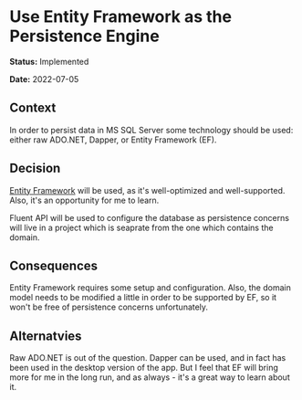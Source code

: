 # Use Entity Framework as the Persistence Engine

**Status:** Implemented

**Date:** 2022-07-05

## Context

In order to persist data in MS SQL Server some technology should be used: either raw ADO.NET, Dapper, or Entity
Framework (EF).

## Decision

[Entity Framework](https://learn.microsoft.com/en-us/ef) will be used, as it's well-optimized and well-supported. Also,
it's an opportunity for me to learn.

Fluent API will be used to configure the database as persistence concerns will live in a project which is seaprate from
the one which contains the domain.

## Consequences

Entity Framework requires some setup and configuration. Also, the domain model needs to be modified a little in order to
be supported by EF, so it won't be free of persistence concerns unfortunately.

## Alternatvies

Raw ADO.NET is out of the question. Dapper can be used, and in fact has been used in the desktop version of the app. But
I feel that EF will bring more for me in the long run, and as always - it's a great way to learn about it.
